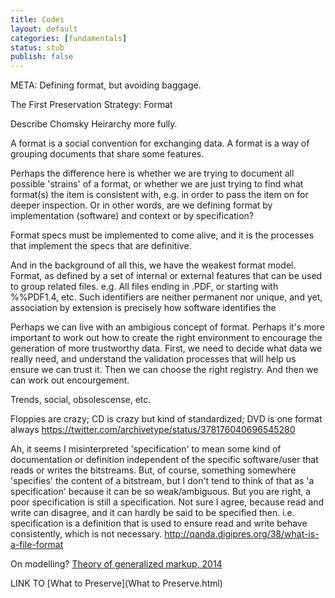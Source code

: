 ```yaml
---
title: Codes
layout: default
categories: [fundamentals]
status: stub
publish: false
---
```


META: Defining format, but avoiding baggage.

The First Preservation Strategy: Format

Describe Chomsky Heirarchy more fully.

A format is a social convention for exchanging data.
A format is a way of grouping documents that share some features.

Perhaps the difference here is whether we are trying to document all possible 'strains' of a format, or whether we are just trying to find what format(s) the item is consistent with, e.g. in order to pass the item on for deeper inspection. Or in other words, are we defining format by implementation (software) and context or by specification?

Format specs must be implemented to come alive, and it is the processes that implement the specs that are definitive.


And in the background of all this, we have the weakest format model. Format, as defined by a set of internal or external features that can be used to group related files. e.g. All files ending in .PDF, or starting with %%PDF1.4, etc. Such identifiers are neither permanent nor unique, and yet, association by extension is precisely how software identifies the 


Perhaps we can live with an ambigious concept of format. Perhaps it's more important to work out how to create the right environment to encourage the generation of more trustworthy data. First, we need to decide what data we really need, and understand the validation processes that will help us ensure we can trust it. Then we can choose the right registry. And then we can work out encourgement.


Trends, social, obsolescense, etc.

Floppies are crazy; CD is crazy but kind of standardized; DVD is one format always
https://twitter.com/archivetype/status/378176040696545280


Ah, it seems I misinterpreted 'specification' to mean some kind of documentation or definition independent of the specific software/user that reads or writes the bitstreams. But, of course, something somewhere 'specifies' the content of a bitstream, but I don't tend to think of that as 'a specification' because it can be so weak/ambiguous. But you are right, a poor specification is still a specification.
Not sure I agree, because read and write can disagree, and it can hardly be said to be specified then. i.e. specification is a definition that is used to ensure read and write behave consistently, which is not necessary.
http://qanda.digipres.org/38/what-is-a-file-format

On modelling?
[Theory of generalized markup, 2014](http://wendellpiez.com/eatyourvegetables/?p=209)

LINK TO [What to Preserve](What to Preserve.html)

